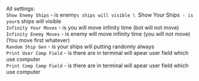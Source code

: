 All settings: \
`Show Enemy Ships` - is enemy`s ships will visible \
`Show Your Ships` - is your`s ships will visible \
`Infinity Your Moves` - is you will move infinity time (bot will not move)\
`Infinity Enemy Moves` - is enemy will move infinity time (you will not move)(You move first whatever)\
`Random Ship Gen` - is your ships will putting randomly always\
`Print User Comp Field` - is there are in terminal will apear user field which use computer\
`Print Comp Comp Field` - is there are in terminal will apear user field which use computer